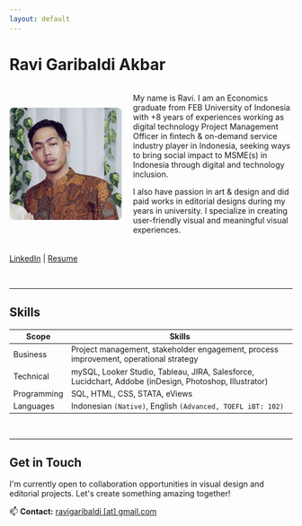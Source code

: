 ```yaml
---
layout: default
---
```

# Ravi Garibaldi Akbar
<div style="display: flex; gap: 20px; align-items: center; margin: 20px 0;">

<img src="/assets/profile.jpg" alt="Ravi Garibaldi" style="width: 200px; border-radius: 8px;">   

  <div>

My name is Ravi. I am an Economics graduate from FEB University of Indonesia with +8 years of experiences working as digital technology Project Management Officer in fintech & on-demand service industry player in Indonesia, seeking ways to bring social impact to MSME(s) in Indonesia through digital and technology inclusion.<br />

I also have passion in art & design and did paid works in editorial designs during my years in university. I specialize in creating user-friendly visual and meaningful visual experiences.

  </div>

</div>

[LinkedIn](https://www.linkedin.com/in/ravigaribaldi/) | [Resume](https://rvgbar.wordpress.com/wp-content/uploads/2025/05/resume-may25.pdf/)

<br />

---

## Skills  


| Scope    | Skills                                                                                                   |
|---------|-----------------------------------------------------------------------------------------------------------|
| Business  | Project management, stakeholder engagement, process improvement, operational strategy                   |
| Technical | mySQL, Looker Studio, Tableau, JIRA, Salesforce, Lucidchart, Addobe (inDesign, Photoshop, Illustrator)  |
| Programming | SQL, HTML, CSS, STATA, eViews                                                                         |
| Languages | Indonesian `(Native)`, English `(Advanced, TOEFL iBT: 102)`                                             |

<br />

---

## Get in Touch  
I'm currently open to collaboration opportunities in visual design and editorial projects. Let's create something amazing together!  

📫 **Contact:** [ravigaribaldi [at] gmail.com](mailto:ravigaribaldi@gmail.com)
